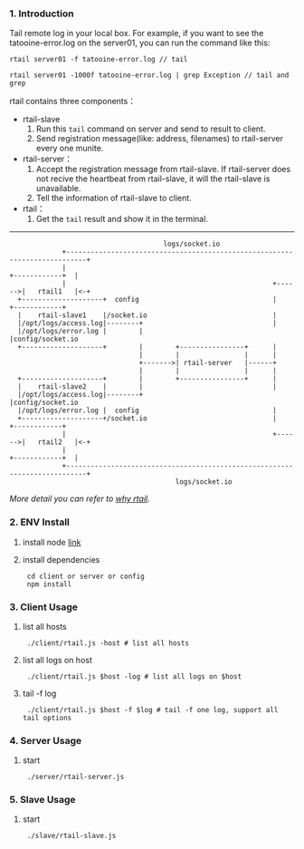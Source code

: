### 1. Introduction

Tail remote log in your local box. For example, if you want to see the tatooine-error.log on the server01, you can run the command like this:

	rtail server01 -f tatooine-error.log // tail
	
	rtail server01 -1000f tatooine-error.log | grep Exception // tail and grep


rtail contains three components：

* rtail-slave
	1. Run this ```tail``` command on server and send to result to client.
	2. Send registration message(like: address, filenames) to rtail-server every one munite.
* rtail-server：
	1. Accept the registration message from rtail-slave. If rtail-server does not recive the heartbeat from rtail-slave, it will the rtail-slave is unavailable.
	2. Tell the information of rtail-slave to client.
* rtail：
	1. Get the `tail` result and show it in the terminal.

---

                                          logs/socket.io                                      
                 +---------------------------------------------------------------------------+
                 |                                                           +------------+  |
                 |                                                   +------>|   rtail1   |<-+
      +--------------------+  config                                 |       +------------+   
      |    rtail-slave1    |/socket.io                               |                        
      |/opt/logs/access.log|--------+                                |                        
      |/opt/logs/error.log |        |                                |config/socket.io        
      +--------------------+        |        +----------------+      |                        
                                    |        |                |      |                        
                                    +------->| rtail-server   |------+                        
                                    |        |                |      |                        
      +--------------------+        |        +----------------+      |                        
      |    rtail-slave2    |        |                                |                        
      |/opt/logs/access.log|--------+                                |config/socket.io        
      |/opt/logs/error.log |  config                                 |                        
      +--------------------+/socket.io                               |       +------------+   
                 |                                                   +------>|   rtail2   |<-+
                 |                                                           +------------+  |
                 +---------------------------------------------------------------------------+
                                             logs/socket.io                                   
                                                                                  

*More detail you can refer to [why rtail](http://mzeroo.github.io/2015/10/10/tail-f-log.html).*

### 2. ENV Install

1. install node [link](https://nodejs.org/en/download/)
	
2. install dependencies

		cd client or server or config
		npm install	

### 3. Client Usage

1. list all hosts
	
		./client/rtail.js -host # list all hosts

2. list all logs on host 
		
		./client/rtail.js $host -log # list all logs on $host

3. tail -f log 
		
		./client/rtail.js $host -f $log # tail -f one log, support all tail options


### 4. Server Usage

1. start

		./server/rtail-server.js

		
### 5. Slave Usage

1. start

		./slave/rtail-slave.js
